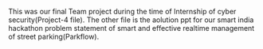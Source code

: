 This was our final Team project during the time of Internship of cyber security(Project-4 file).
The other file is the aolution ppt for our smart india hackathon problem statement of smart and effective realtime management of street parking(Parkflow).  
